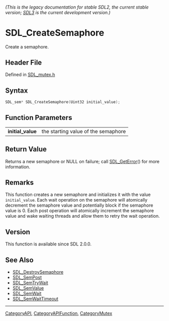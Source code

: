 ###### (This is the legacy documentation for stable SDL2, the current stable version; [SDL3](https://wiki.libsdl.org/SDL3/) is the current development version.)
# SDL_CreateSemaphore

Create a semaphore.

## Header File

Defined in [SDL_mutex.h](https://github.com/libsdl-org/SDL/blob/SDL2/include/SDL_mutex.h)

## Syntax

```c
SDL_sem* SDL_CreateSemaphore(Uint32 initial_value);

```

## Function Parameters

|                       |                                     |
| --------------------- | ----------------------------------- |
| **initial_value**     | the starting value of the semaphore |

## Return Value

Returns a new semaphore or NULL on failure; call
[SDL_GetError](SDL_GetError)() for more information.

## Remarks

This function creates a new semaphore and initializes it with the value
`initial_value`. Each wait operation on the semaphore will atomically
decrement the semaphore value and potentially block if the semaphore value
is 0. Each post operation will atomically increment the semaphore value and
wake waiting threads and allow them to retry the wait operation.

## Version

This function is available since SDL 2.0.0.

## See Also

- [SDL_DestroySemaphore](SDL_DestroySemaphore)
- [SDL_SemPost](SDL_SemPost)
- [SDL_SemTryWait](SDL_SemTryWait)
- [SDL_SemValue](SDL_SemValue)
- [SDL_SemWait](SDL_SemWait)
- [SDL_SemWaitTimeout](SDL_SemWaitTimeout)

----
[CategoryAPI](CategoryAPI), [CategoryAPIFunction](CategoryAPIFunction), [CategoryMutex](CategoryMutex)

